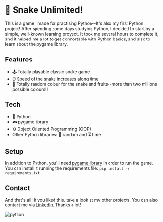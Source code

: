 # 🐍 Snake Unlimited!

This is a game I made for practising Python--It's also my first Python project! After spending some days studying Python, I decided to start by a simple, well-known learning proyect. It took me several hours to complete it, and it helped me a lot to get comfortable with Python basics, and also to learn about the pygame library.


## Features

- 🕹️ Totally playable classic snake game
- ⏰ Speed of the snake increases along time
- 🌈 Totally random colour for the snake and fruits--more than two millions possible colours!!

## Tech

- 🐍 Python
- 🎮 pygame library
- ⚙️ Object Oriented Programming (OOP)
- Other Python libraries: 🎲 random and ⏳ time

## Setup
In addition to Python, you'll need [pygame library][pygame] in order to run the game.
You can install it running the requirements file:
`pip install -r requirements.txt`


## Contact

And that's all! If you liked this, take a look at my other [projects][github]. You can also contact me via [LinkedIn][linkedin]. Thanks a lot!

![python](https://tse2.mm.bing.net/th?id=OIP.lSlzThfkDMQwBUR5ouE0IgHaEY&pid=Api)

   [pygame]: <https://www.pygame.org/wiki/GettingStarted>
   [github]: <https://github.com/EnriqueTheDog>
   [linkedin]: <https://www.linkedin.com/in/enrique-ortega-full-stack/>
